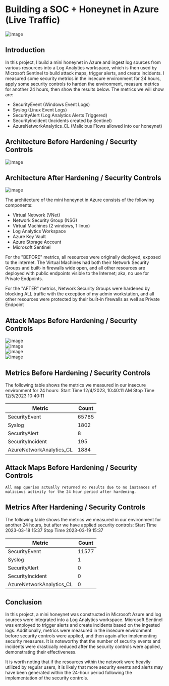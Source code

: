# Building a SOC + Honeynet in Azure (Live Traffic)

![image](https://github.com/sMedrano101/Cloud-Soc-Honeynet/assets/60121429/2f76152b-02d2-4238-9a93-85f0cc7d0203)



## Introduction

In this project, I build a mini honeynet in Azure and ingest log sources from various resources into a Log Analytics workspace, which is then used by Microsoft Sentinel to build attack maps, trigger alerts, and create incidents. I measured some security metrics in the insecure environment for 24 hours, apply some security controls to harden the environment, measure metrics for another 24 hours, then show the results below. The metrics we will show are:

- SecurityEvent (Windows Event Logs)
- Syslog (Linux Event Logs)
- SecurityAlert (Log Analytics Alerts Triggered)
- SecurityIncident (Incidents created by Sentinel)
- AzureNetworkAnalytics_CL (Malicious Flows allowed into our honeynet)

## Architecture Before Hardening / Security Controls
![image](https://github.com/sMedrano101/Cloud-Soc-Honeynet/assets/60121429/8ab3a018-6912-4066-ad57-0f16d1e63298)


## Architecture After Hardening / Security Controls
![image](https://github.com/sMedrano101/Cloud-Soc-Honeynet/assets/60121429/9d75b355-da8a-40b8-8840-87f9aea9f85b)


The architecture of the mini honeynet in Azure consists of the following components:

- Virtual Network (VNet)
- Network Security Group (NSG)
- Virtual Machines (2 windows, 1 linux)
- Log Analytics Workspace
- Azure Key Vault
- Azure Storage Account
- Microsoft Sentinel

For the "BEFORE" metrics, all resources were originally deployed, exposed to the internet. The Virtual Machines had both their Network Security Groups and built-in firewalls wide open, and all other resources are deployed with public endpoints visible to the Internet; aka, no use for Private Endpoints.

For the "AFTER" metrics, Network Security Groups were hardened by blocking ALL traffic with the exception of my admin workstation, and all other resources were protected by their built-in firewalls as well as Private Endpoint

## Attack Maps Before Hardening / Security Controls

![image](https://github.com/sMedrano101/Cloud-Soc-Honeynet/assets/60121429/3f4aeb20-f39c-4015-97f9-f63f00bb4ec4)<br>
![image](https://github.com/sMedrano101/Cloud-Soc-Honeynet/assets/60121429/229c8e6b-54df-4492-a1a0-24aba013bf4a)<br>
![image](https://github.com/sMedrano101/Cloud-Soc-Honeynet/assets/60121429/112f0ebb-996d-4d99-ae6b-8eb62ccb4645)<br>
![image](https://github.com/sMedrano101/Cloud-Soc-Honeynet/assets/60121429/19a0bfe5-6ea3-4aec-ad3f-504fe1c0af44)<br>


## Metrics Before Hardening / Security Controls

The following table shows the metrics we measured in our insecure environment for 24 hours:
Start Time 12/4/2023, 10:40:11 AM
Stop Time 12/5/2023 10:40:11

| Metric                   | Count
| ------------------------ | -----
| SecurityEvent            | 65785
| Syslog                   | 1802
| SecurityAlert            | 8
| SecurityIncident         | 195
| AzureNetworkAnalytics_CL | 1884

## Attack Maps Before Hardening / Security Controls

```All map queries actually returned no results due to no instances of malicious activity for the 24 hour period after hardening.```

## Metrics After Hardening / Security Controls

The following table shows the metrics we measured in our environment for another 24 hours, but after we have applied security controls:
Start Time 2023-03-18 15:37
Stop Time	2023-03-19 15:37

| Metric                   | Count
| ------------------------ | -----
| SecurityEvent            | 11577
| Syslog                   | 1
| SecurityAlert            | 0
| SecurityIncident         | 0
| AzureNetworkAnalytics_CL | 0

## Conclusion

In this project, a mini honeynet was constructed in Microsoft Azure and log sources were integrated into a Log Analytics workspace. Microsoft Sentinel was employed to trigger alerts and create incidents based on the ingested logs. Additionally, metrics were measured in the insecure environment before security controls were applied, and then again after implementing security measures. It is noteworthy that the number of security events and incidents were drastically reduced after the security controls were applied, demonstrating their effectiveness.

It is worth noting that if the resources within the network were heavily utilized by regular users, it is likely that more security events and alerts may have been generated within the 24-hour period following the implementation of the security controls.
